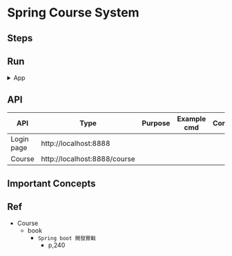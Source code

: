 # Spring Course System


## Steps


## Run

<details>
<summary>App</summary>

- Run ddl first

```bash
#---------------------------
# Run app
#---------------------------

# build
mvn package

# run
java -jar <built_jar>
```

</details>

## API

| API | Type | Purpose | Example cmd | Comment|
| ----- | -------- | ---- | ----- | ---- |
| Login page | http://localhost:8888 | | |
| Course | http://localhost:8888/course | | |



## Important Concepts

## Ref

- Course
    - book
        - `Spring boot 開發實戰`
            - p,240
